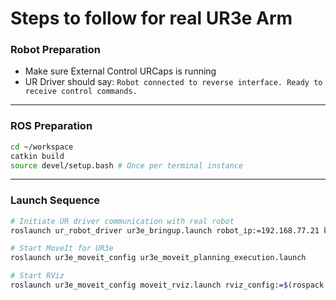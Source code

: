 # Steps to follow for real UR3e Arm

### Robot Preparation
- Make sure External Control URCaps is running
- UR Driver should say: `Robot connected to reverse interface. Ready to receive control commands.`
---
### ROS Preparation
```bash
cd ~/workspace
catkin build
source devel/setup.bash # Once per terminal instance
```
---
### Launch Sequence
```bash
# Initiate UR driver communication with real robot
roslaunch ur_robot_driver ur3e_bringup.launch robot_ip:=192.168.77.21 kinematics_config:=/home/user/workspace/src/ur3e2_calib.yaml z_height:=0.8

# Start MoveIt for UR3e
roslaunch ur3e_moveit_config ur3e_moveit_planning_execution.launch

# Start RViz
roslaunch ur3e_moveit_config moveit_rviz.launch rviz_config:=$(rospack find ur3e_moveit_config)/launch/moveit.rviz
```